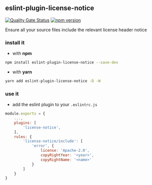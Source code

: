 ## eslint-plugin-license-notice

[![Quality Gate Status](https://sonarcloud.io/api/project_badges/measure?project=viqueen_eslint-plugin-license-notice&metric=alert_status)](https://sonarcloud.io/summary/new_code?id=viqueen_eslint-plugin-license-notice)
[![npm version](https://badge.fury.io/js/eslint-plugin-license-notice.svg)](https://badge.fury.io/js/eslint-plugin-license-notice)

Ensure all your source files include the relevant license header notice

### install it

- with **npm**

```bash
npm install eslint-plugin-license-notice --save-dev
```

- with **yarn**

```bash
yarn add eslint-plugin-license-notice -D -W
```

### use it

- add the eslint plugin to your `.eslintrc.js`

```javascript
module.exports = {
    ...,
    plugins: [
        'license-notice',
    ],
    rules: {
        'license-notice/include': [
            'error', {
                license: 'Apache-2.0',
                copyRightYear: '<year>',
                copyRightName: '<name>'
            }
        ]
    }
}
```
